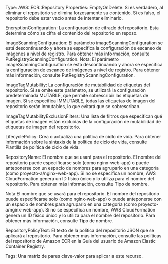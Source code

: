 Type: AWS::ECR::Repository
Properties:
  EmptyOnDelete: Si es verdadero, al eliminar el repositorio se elimina forzosamente su contenido. Si es falso, el repositorio debe estar vacío antes de intentar eliminarlo.

  EncryptionConfiguration: La configuración de cifrado del repositorio. Esta determina cómo se cifra el contenido del repositorio en reposo.
    
  ImageScanningConfiguration: El parámetro imageScanningConfiguration se está descontinuando y ahora se especifica la configuración de escaneo de imágenes a nivel de registro. Para obtener más información, consulte PutRegistryScanningConfiguration.
  Nota: El parámetro imageScanningConfiguration se está descontinuando y ahora se especifica la configuración de escaneo de imágenes a nivel de registro. Para obtener más información, consulte PutRegistryScanningConfiguration.

  ImageTagMutability: La configuración de mutabilidad de etiquetas del repositorio. Si se omite este parámetro, se utilizará la configuración predeterminada MUTABLE, que permite sobrescribir las etiquetas de imagen. Si se especifica IMMUTABLE, todas las etiquetas de imagen del repositorio serán inmutables, lo que evitará que se sobrescriban.

  ImageTagMutabilityExclusionFilters: Una lista de filtros que especifican qué etiquetas de imagen están excluidas de la configuración de mutabilidad de etiquetas de imagen del repositorio.

  LifecyclePolicy: Crea o actualiza una política de ciclo de vida. Para obtener información sobre la sintaxis de la política de ciclo de vida, consulte Plantilla de política de ciclo de vida.

  RepositoryName: El nombre que se usará para el repositorio. El nombre del repositorio puede especificarse solo (como nginx-web-app) o puede anteponerse con un espacio de nombres para agruparlo en una categoría (como proyecto-a/nginx-web-app). Si no se especifica un nombre, AWS CloudFormation genera un ID físico único y lo utiliza para el nombre del repositorio. Para obtener más información, consulte Tipo de nombre.
  
  Nota:El nombre que se usará para el repositorio. El nombre del repositorio puede especificarse solo (como nginx-web-app) o puede anteponerse con un espacio de nombres para agruparlo en una categoría (como proyecto-a/nginx-web-app). Si no se especifica un nombre, AWS CloudFormation genera un ID físico único y lo utiliza para el nombre del repositorio. Para obtener más información, consulte Tipo de nombre.


  RepositoryPolicyText: El texto de la política del repositorio JSON que se aplicará al repositorio. Para obtener más información, consulte las políticas del repositorio de Amazon ECR en la Guía del usuario de Amazon Elastic Container Registry.

  Tags: Una matriz de pares clave-valor para aplicar a este recurso.
